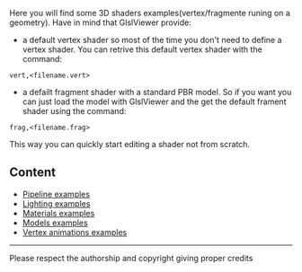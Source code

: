 Here you will find some 3D shaders examples(vertex/fragmente runing on a geometry). Have in mind that GlslViewer provide:

* a default vertex shader so most of the time you don't need to define a vertex shader. You can retrive this default vertex shader with the command:

`vert,<filename.vert>`

* a defailt fragment shader with a standard PBR model. So if you want you can just load the model with GlslViewer and the get the default frament shader using the command:

`frag,<filename.frag>`

This way you can quickly start editing a shader not from scratch.


## Content

* [Pipeline examples](https://github.com/patriciogonzalezvivo/glslViewer/tree/master/examples/3D/00_pipeline)
* [Lighting examples](https://github.com/patriciogonzalezvivo/glslViewer/tree/master/examples/3D/01_lighting)
* [Materials examples](https://github.com/patriciogonzalezvivo/glslViewer/tree/master/examples/3D/02_materials)
* [Models examples](https://github.com/patriciogonzalezvivo/glslViewer/tree/master/examples/3D/03_models)
* [Vertex animations examples](https://github.com/patriciogonzalezvivo/glslViewer/tree/master/examples/3D/04_vertex)

------------ 

Please respect the authorship and copyright giving proper credits